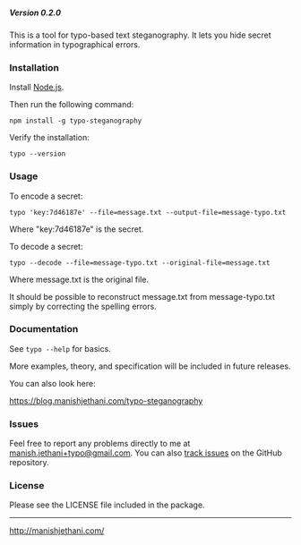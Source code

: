 ##### Version 0.2.0

This is a tool for typo-based text steganography. It lets you hide secret
information in typographical errors.

### Installation

Install [Node.js][1].

Then run the following command:

    npm install -g typo-steganography

Verify the installation:

    typo --version

[1]:https://nodejs.org/

### Usage

To encode a secret:

    typo 'key:7d46187e' --file=message.txt --output-file=message-typo.txt

Where "key:7d46187e" is the secret.

To decode a secret:

    typo --decode --file=message-typo.txt --original-file=message.txt

Where message.txt is the original file.

It should be possible to reconstruct message.txt from message-typo.txt simply
by correcting the spelling errors.

### Documentation

See `typo --help` for basics.

More examples, theory, and specification will be included in future releases.

You can also look here:

https://blog.manishjethani.com/typo-steganography

### Issues

Feel free to report any problems directly to me at
manish.jethani+typo@gmail.com. You can also [track issues][2] on the GitHub
repository.

[2]:https://github.com/mjethani/typo/issues

### License

Please see the LICENSE file included in the package.

---

http://manishjethani.com/

